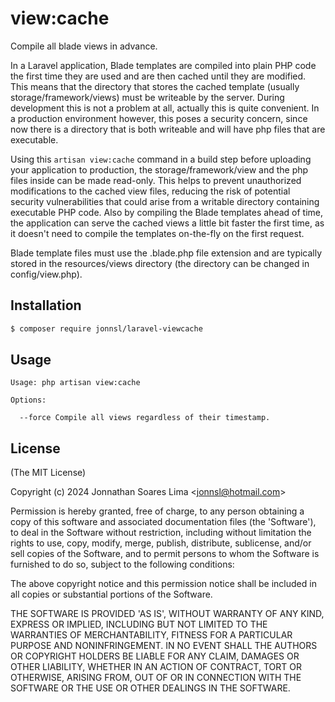 # view:cache

Compile all blade views in advance.

In a Laravel application, Blade templates are compiled into plain PHP code the first time they are used and are then cached until they are modified. This means that the directory that stores the cached template (usually storage/framework/views) must be writeable by the server. During development this is not a problem at all, actually this is quite convenient. In a production environment however, this poses a security concern, since now there is a directory that is both writeable and will have php files that are executable.

Using this `artisan view:cache` command in a build step before uploading your application to production, the storage/framework/view and the php files inside can be made read-only. This helps to prevent unauthorized modifications to the cached view files, reducing the risk of potential security vulnerabilities that could arise from a writable directory containing executable PHP code. Also by compiling the Blade templates ahead of time, the application can serve the cached views a little bit faster the first time, as it doesn't need to compile the templates on-the-fly on the first request.

Blade template files must use the .blade.php file extension and are typically stored in the resources/views directory (the directory can be changed in config/view.php).

## Installation

```bash
$ composer require jonnsl/laravel-viewcache
```

## Usage

```
Usage: php artisan view:cache

Options:

  --force Compile all views regardless of their timestamp.
```

## License

(The MIT License)

Copyright (c) 2024 Jonnathan Soares Lima &lt;jonnsl@hotmail.com&gt;

Permission is hereby granted, free of charge, to any person obtaining
a copy of this software and associated documentation files (the
'Software'), to deal in the Software without restriction, including
without limitation the rights to use, copy, modify, merge, publish,
distribute, sublicense, and/or sell copies of the Software, and to
permit persons to whom the Software is furnished to do so, subject to
the following conditions:

The above copyright notice and this permission notice shall be
included in all copies or substantial portions of the Software.

THE SOFTWARE IS PROVIDED 'AS IS', WITHOUT WARRANTY OF ANY KIND,
EXPRESS OR IMPLIED, INCLUDING BUT NOT LIMITED TO THE WARRANTIES OF
MERCHANTABILITY, FITNESS FOR A PARTICULAR PURPOSE AND NONINFRINGEMENT.
IN NO EVENT SHALL THE AUTHORS OR COPYRIGHT HOLDERS BE LIABLE FOR ANY
CLAIM, DAMAGES OR OTHER LIABILITY, WHETHER IN AN ACTION OF CONTRACT,
TORT OR OTHERWISE, ARISING FROM, OUT OF OR IN CONNECTION WITH THE
SOFTWARE OR THE USE OR OTHER DEALINGS IN THE SOFTWARE.
